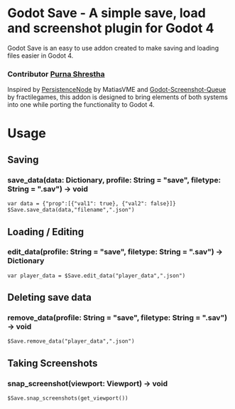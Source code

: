 # Godot Save - A simple save, load and screenshot plugin for Godot 4  
Godot Save is an easy to use addon created to make saving and loading files easier in Godot 4.

### Contributor <a href="https://github.com/kcfresh53" target="_blank">Purna Shrestha</a>

Inspired by [PersistenceNode](https://github.com/MatiasVME/Persistence) by MatiasVME and [Godot-Screenshot-Queue](https://github.com/fractilegames/godot-screenshot-queue) by fractilegames,
this addon is designed to bring elements of both systems into one while porting the functionality to Godot 4.

# Usage
## Saving
### save_data(data: Dictionary, profile: String = "save", filetype: String = ".sav") -> void

```gdscript
var data = {"prop":[{"val1": true}, {"val2": false}]}
$Save.save_data(data,"filename",".json")
```
## Loading / Editing
### edit_data(profile: String = "save", filetype: String = ".sav") -> Dictionary

```gdscript
var player_data = $Save.edit_data("player_data",".json")
```
## Deleting save data
### remove_data(profile: String = "save", filetype: String = ".sav") -> void

```gdscript
$Save.remove_data("player_data",".json")
```
## Taking Screenshots
### snap_screenshot(viewport: Viewport) -> void

```gdscript
$Save.snap_screenshots(get_viewport())
```

